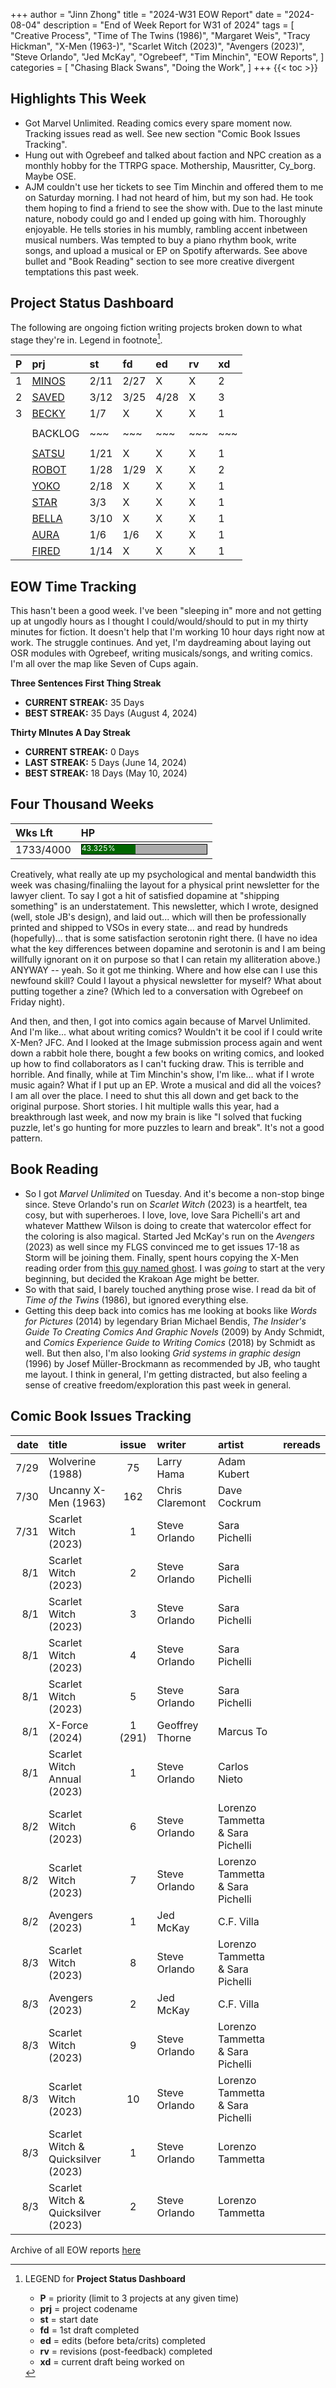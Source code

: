 +++
author = "Jinn Zhong"
title = "2024-W31 EOW Report"
date = "2024-08-04"
description = "End of Week Report for W31 of 2024"
tags = [
  "Creative Process",
  "Time of The Twins (1986)",
  "Margaret Weis",
  "Tracy Hickman",
  "X-Men (1963-)",
  "Scarlet Witch (2023)",
  "Avengers (2023)",
  "Steve Orlando",
  "Jed McKay",
  "Ogrebeef",
  "Tim Minchin",
  "EOW Reports",
]
categories = [
    "Chasing Black Swans",
    "Doing the Work",
]
+++
{{< toc >}}

## Highlights This Week

* Got Marvel Unlimited. Reading comics every spare moment now. Tracking issues read as well. See new section "Comic Book Issues Tracking".
* Hung out with Ogrebeef and talked about faction and NPC creation as a monthly hobby for the TTRPG space. Mothership, Mausritter, Cy_borg. Maybe OSE.
* AJM couldn't use her tickets to see Tim Minchin and offered them to me on Saturday morning. I had not heard of him, but my son had. He took them hoping to find a friend to see the show with. Due to the last minute nature, nobody could go and I ended up going with him. Thoroughly enjoyable. He tells stories in his mumbly, rambling accent inbetween musical numbers. Was tempted to buy a piano rhythm book, write songs, and upload a musical or EP on Spotify afterwards. See above bullet and "Book Reading" section to see more creative divergent temptations this past week.
  
## Project Status Dashboard

The following are ongoing fiction writing projects broken down to what stage they're in. Legend in footnote[^1].

| P | prj | st | fd | ed | rv | xd | 
| :---: | :--- | :--- | :--- | :--- | :--- | :--- |
| 1 | [MINOS](https://journal.jinnzhong.com/tags/prj-minos/) | 2/11 | 2/27 | X | X | 2 |
| 2 | [SAVED](https://journal.jinnzhong.com/tags/prj-saved/) | 3/12 | 3/25 | 4/28 | X | 3 |
| 3 | [BECKY](https://journal.jinnzhong.com/tags/prj-becky/) | 1/7 | X | X | X | 1 | 
|  |  |  |  |  |  |  | 
|  | BACKLOG | ~~~ | ~~~ | ~~~ | ~~~ | ~~~ | 
|  |  |  |  |  |  |  | 
|  | [SATSU](https://journal.jinnzhong.com/tags/prj-satsu/) | 1/21 | X | X | X | 1 | 
|  | [ROBOT](https://journal.jinnzhong.com/tags/prj-robot/) | 1/28 | 1/29 | X | X | 2 |
|  | [YOKO](https://journal.jinnzhong.com/tags/prj-yoko/) | 2/18 | X | X | X | 1 |
|  | [STAR](https://journal.jinnzhong.com/tags/prj-star/) | 3/3 | X | X | X | 1 |
|  | [BELLA](https://journal.jinnzhong.com/tags/prj-bella/) | 3/10 | X | X | X | 1 |
|  | [AURA](https://journal.jinnzhong.com/tags/prj-aura/) | 1/6 | 1/6 | X | X | 1 | 
|  | [FIRED](https://journal.jinnzhong.com/tags/prj-fired/) | 1/14 | X | X | X | 1 | 

## EOW Time Tracking

This hasn't been a good week. I've been "sleeping in" more and not getting up at ungodly hours as I thought I could/would/should to put in my thirty minutes for fiction. It doesn't help that I'm working 10 hour days right now at work. The struggle continues. And yet, I'm daydreaming about laying out OSR modules with Ogrebeef, writing musicals/songs, and writing comics. I'm all over the map like Seven of Cups again.

**Three Sentences First Thing Streak**
* **CURRENT STREAK:** 35 Days
* **BEST STREAK:** 35 Days (August 4, 2024)

**Thirty MInutes A Day Streak**
* **CURRENT STREAK:** 0 Days
* **LAST STREAK:** 5 Days (June 14, 2024)
* **BEST STREAK:** 18 Days (May 10, 2024)

## Four Thousand Weeks

| Wks Lft | HP |
| :--- | :--- |
| 1733/4000 | <div style="width:200px;height:15px;background:#AAAAAA;border:1.3px solid #000000;"><div style="width:43.325%;height:15px;background:#006600;font-size:12px; color:white; line-height:12px;">43.325%</div></div> |

Creatively, what really ate up my psychological and mental bandwidth this week was chasing/finaliing the layout for a physical print newsletter for the lawyer client. To say I got a hit of satisfied dopamine at "shipping something" is an understatement. This newsletter, which I wrote, designed (well, stole JB's design), and laid out... which will then be professionally printed and shipped to VSOs in every state... and read by hundreds (hopefully)... that is some satisfaction serotonin right there. (I have no idea what the key differences between dopamine and serotonin is and I am being willfully ignorant on it on purpose so that I can retain my alliteration above.) ANYWAY -- yeah. So it got me thinking. Where and how else can I use this newfound skill? Could I layout a physical newsletter for myself? What about putting together a zine? (Which led to a conversation with Ogrebeef on Friday night).

And then, and then, I got into comics again because of Marvel Unlimited. And I'm like... what about writing comics? Wouldn't it be cool if I could write X-Men? JFC. And I looked at the Image submission process again and went down a rabbit hole there, bought a few books on writing comics, and looked up how to find collaborators as I can't fucking draw. This is terrible and horrible. And finally, while at Tim Minchin's show, I'm like... what if I wrote music again? What if I put up an EP. Wrote a musical and did all the voices? I am all over the place. I need to shut this all down and get back to the original purpose. Short stories. I hit multiple walls this year, had a breakthrough last week, and now my brain is like "I solved that fucking puzzle, let's go hunting for more puzzles to learn and break". It's not a good pattern.

## Book Reading

* So I got _Marvel Unlimited_ on Tuesday. And it's become a non-stop binge since. Steve Orlando's run on _Scarlet Witch_ (2023) is a heartfelt, tea cosy, but with superheroes. I love, love, love Sara Pichelli's art and whatever Matthew Wilson is doing to create that watercolor effect for the coloring is also magical. Started Jed McKay's run on the _Avengers_ (2023) as well since my FLGS convinced me to get issues 17-18 as Storm will be joining them. Finally, spent hours copying the X-Men reading order from [this guy named ghost](https://ultimatexmenreadingorder.com). I was _going_ to start at the very beginning, but decided the Krakoan Age might be better.
* So with that said, I barely touched anything prose wise. I read da bit of _Time of the Twins_ (1986), but ignored everything else.
* Getting this deep back into comics has me looking at books like _Words for Pictures_ (2014) by legendary Brian Michael Bendis, _The Insider's Guide To Creating Comics And Graphic Novels_ (2009) by Andy Schmidt, and _Comics Experience Guide to Writing Comics_ (2018) by Schmidt as well. But then also, I'm also looking _Grid systems in graphic design_ (1996) by Josef Müller-Brockmann as recommended by JB, who taught me layout. I think in general, I'm getting distracted, but also feeling a sense of creative freedom/exploration this past week in general.

## Comic Book Issues Tracking

| date | title | issue | writer | artist | rereads |
| ---: | :--- | :---: | :--- | :--- | :---: |
|7/29| Wolverine (1988) | 75 | Larry Hama | Adam Kubert | |
|7/30| Uncanny X-Men (1963) | 162 | Chris Claremont | Dave Cockrum| |
|7/31| Scarlet Witch (2023) | 1 | Steve Orlando | Sara Pichelli | |
|8/1| Scarlet Witch (2023) | 2 | Steve Orlando | Sara Pichelli | |
|8/1| Scarlet Witch (2023) | 3 | Steve Orlando | Sara Pichelli | |
|8/1| Scarlet Witch (2023) | 4 | Steve Orlando | Sara Pichelli | |
|8/1| Scarlet Witch (2023) | 5 | Steve Orlando | Sara Pichelli | |
|8/1| X-Force (2024) | 1 (291) | Geoffrey Thorne | Marcus To | |
|8/1| Scarlet Witch Annual (2023) | 1 | Steve Orlando | Carlos Nieto | |
|8/2| Scarlet Witch (2023) | 6 | Steve Orlando | Lorenzo Tammetta & Sara Pichelli | |
|8/2| Scarlet Witch (2023) | 7 | Steve Orlando | Lorenzo Tammetta & Sara Pichelli | |
|8/2| Avengers (2023) | 1 | Jed McKay | C.F. Villa | |
|8/3| Scarlet Witch (2023) | 8 | Steve Orlando | Lorenzo Tammetta & Sara Pichelli | |
|8/3| Avengers (2023) | 2 | Jed McKay | C.F. Villa | |
|8/3| Scarlet Witch (2023) | 9 | Steve Orlando | Lorenzo Tammetta & Sara Pichelli | |
|8/3| Scarlet Witch (2023) | 10 | Steve Orlando | Lorenzo Tammetta & Sara Pichelli | |
|8/3| Scarlet Witch & Quicksilver (2023) | 1 | Steve Orlando | Lorenzo Tammetta | |
|8/3| Scarlet Witch & Quicksilver (2023) | 2 | Steve Orlando | Lorenzo Tammetta | |
  

Archive of all EOW reports [here](https://journal.jinnzhong.com/tags/eow-reports/)

[^1]: LEGEND for **Project Status Dashboard**

    * **P** = priority (limit to 3 projects at any given time)
    * **prj** = project codename
    * **st** = start date
    * **fd** = 1st draft completed
    * **ed** = edits (before beta/crits) completed
    * **rv** = revisions (post-feedback) completed
    * **xd** = current draft being worked on
